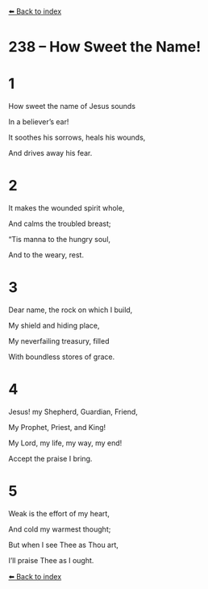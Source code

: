 [⬅️ Back to index](../README.md)

# 238 – How Sweet the Name!





# 1

How sweet the name of Jesus sounds

In a believer’s ear!

It soothes his sorrows, heals his wounds,

And drives away his fear.



# 2

It makes the wounded spirit whole,

And calms the troubled breast;

“Tis manna to the hungry soul,

And to the weary, rest.



# 3

Dear name, the rock on which I build,

My shield and hiding place,

My neverfailing treasury, filled

With boundless stores of grace.



# 4

Jesus! my Shepherd, Guardian, Friend,

My Prophet, Priest, and King!

My Lord, my life, my way, my end!

Accept the praise I bring.



# 5

Weak is the effort of my heart,

And cold my warmest thought;

But when I see Thee as Thou art,

I’ll praise Thee as I ought.

[⬅️ Back to index](../README.md)

